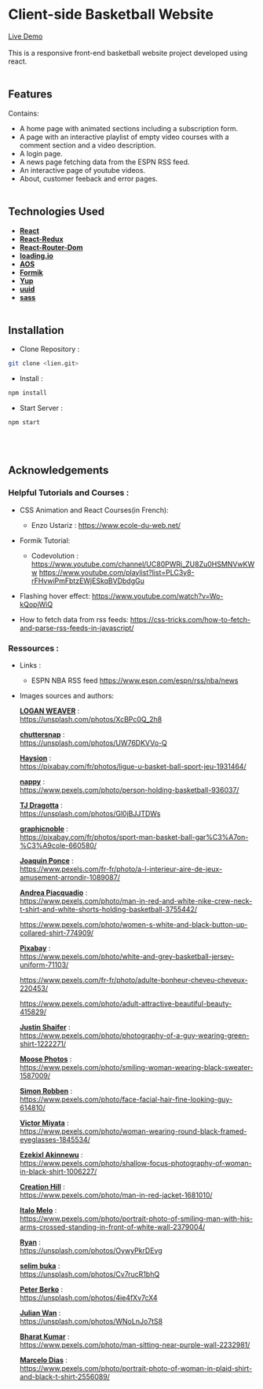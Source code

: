 # Client-side Basketball Website

[Live Demo](https://NayrPro.github.io/basketball)
<br/><br/>
This is a responsive front-end basketball website project developed using react.
<br/><br/>

## Features 
 Contains:
 * A home page with animated sections including a subscription form.
 * A page with an interactive playlist of empty video courses with a comment section and a video description.
 * A login page.
 * A news page fetching data from the ESPN RSS feed.
 * An interactive page of youtube videos.
 * About, customer feeback and error pages.
<br/><br/> 
## Technologies Used
* [**React**](https://github.com/facebook/react)
* [**React-Redux**](https://github.com/reduxjs/react-redux)
* [**React-Router-Dom**](https://reactrouter.com/web/guides/quick-start)
* [**loading.io**](https://loading.io/css/)
* [**AOS**](https://github.com/michalsnik/aos) 
* [**Formik**](https://github.com/formium/formik)
* [**Yup**](https://github.com/jquense/yup)
* [**uuid**](https://www.npmjs.com/package/uuid)
* [**sass**](https://sass-lang.com/)
<br/><br/>
## Installation

* Clone Repository :
```bash
git clone <lien.git>
```

* Install :
```bash
npm install
```

* Start Server :
```bash
npm start
```
<br/><br/>
## Acknowledgements

### Helpful Tutorials and Courses :

* CSS Animation and React Courses(in French):

    * Enzo Ustariz : https://www.ecole-du-web.net/

* Formik Tutorial:
  
    * Codevolution : https://www.youtube.com/channel/UC80PWRj_ZU8Zu0HSMNVwKWw
    https://www.youtube.com/playlist?list=PLC3y8-rFHvwiPmFbtzEWjESkqBVDbdgGu

* Flashing hover effect:
https://www.youtube.com/watch?v=Wo-kQopjWiQ

* How to fetch data from rss feeds:
https://css-tricks.com/how-to-fetch-and-parse-rss-feeds-in-javascript/

### Ressources :

* Links :

  * ESPN NBA RSS feed https://www.espn.com/espn/rss/nba/news

* Images sources and authors: 
    
    [**LOGAN WEAVER**](https://unsplash.com/@lgnwvr) : <br/>  https://unsplash.com/photos/XcBPc0Q_2h8

    [**chuttersnap**](https://unsplash.com/@chuttersnap) : <br/> 
    https://unsplash.com/photos/UW76DKVVo-Q

    [**Haysion**](https://pixabay.com/fr/users/haysion-4113219/) : <br/>
    https://pixabay.com/fr/photos/ligue-u-basket-ball-sport-jeu-1931464/

    [**nappy**](https://www.pexels.com/@nappy) : <br/>
    https://www.pexels.com/photo/person-holding-basketball-936037/

    [**TJ Dragotta**](https://unsplash.com/@tjdragotta) : <br/> 
    https://unsplash.com/photos/Gl0jBJJTDWs

    [**graphicnoble**](https://pixabay.com/fr/users/graphicnoble-824374/) : <br/> 
    https://pixabay.com/fr/photos/sport-man-basket-ball-gar%C3%A7on-%C3%A9cole-660580/

    [**Joaquin Ponce**](https://www.pexels.com/fr-fr/@juakirijino) : <br/>
    https://www.pexels.com/fr-fr/photo/a-l-interieur-aire-de-jeux-amusement-arrondir-1089087/

    [**Andrea Piacquadio**](https://www.pexels.com/@olly) : <br/> 
    https://www.pexels.com/photo/man-in-red-and-white-nike-crew-neck-t-shirt-and-white-shorts-holding-basketball-3755442/
    
    https://www.pexels.com/photo/women-s-white-and-black-button-up-collared-shirt-774909/

    [**Pixabay**](https://www.pexels.com/fr-fr/@pixabay) : <br/> 
    https://www.pexels.com/photo/white-and-grey-basketball-jersey-uniform-71103/

    https://www.pexels.com/fr-fr/photo/adulte-bonheur-cheveu-cheveux-220453/

    https://www.pexels.com/photo/adult-attractive-beautiful-beauty-415829/

    [**Justin Shaifer**](https://www.pexels.com/fr-fr/@justin-shaifer-501272) : <br/> 
    https://www.pexels.com/photo/photography-of-a-guy-wearing-green-shirt-1222271/

    [**Moose Photos**](https://www.pexels.com/@moose-photos-170195) : <br/> 
    https://www.pexels.com/photo/smiling-woman-wearing-black-sweater-1587009/

    [**Simon Robben**](https://www.pexels.com/@simon-robben-55958) : <br/> 
    https://www.pexels.com/photo/face-facial-hair-fine-looking-guy-614810/

    [**Victor Miyata**](https://www.pexels.com/@victor-miyata-903361) : <br/>
    https://www.pexels.com/photo/woman-wearing-round-black-framed-eyeglasses-1845534/

    [**Ezekixl Akinnewu**](https://www.pexels.com/@ezekixl) : <br/>
    https://www.pexels.com/photo/shallow-focus-photography-of-woman-in-black-shirt-1006227/

    [**Creation Hill**](https://www.pexels.com/@creationhill) : <br/> 
    https://www.pexels.com/photo/man-in-red-jacket-1681010/

    [**Italo Melo**](https://www.pexels.com/@italo-melo-881954) : <br/>
    https://www.pexels.com/photo/portrait-photo-of-smiling-man-with-his-arms-crossed-standing-in-front-of-white-wall-2379004/

    [**Ryan**](https://unsplash.com/@\_ryan_) : <br/> 
    https://unsplash.com/photos/OywyPkrDEvg

    [**selim buka**](https://unsplash.com/@selimbuka) : <br/>
    https://unsplash.com/photos/Cv7rucR1bhQ

    [**Peter Berko**](https://unsplash.com/@peter_berko) : <br/>
    https://unsplash.com/photos/4ie4fXv7cX4

    [**Julian Wan**](https://unsplash.com/@julianwan) : <br/>
    https://unsplash.com/photos/WNoLnJo7tS8

    [**Bharat Kumar**](https://www.pexels.com/@bharatkuiper) : <br/> 
    https://www.pexels.com/photo/man-sitting-near-purple-wall-2232981/

    [**Marcelo Dias**](https://www.pexels.com/@marcelodias) : <br/>
    https://www.pexels.com/photo/portrait-photo-of-woman-in-plaid-shirt-and-black-t-shirt-2556089/